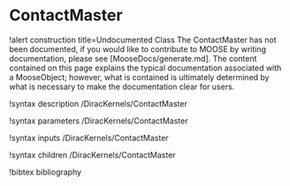 <!-- MOOSE Documentation Stub: Remove this when content is added. -->

# ContactMaster

!alert construction title=Undocumented Class
The ContactMaster has not been documented, if you would like to contribute to MOOSE by
writing documentation, please see [MooseDocs/generate.md]. The content contained on this page explains
the typical documentation associated with a MooseObject; however, what is contained is ultimately
determined by what is necessary to make the documentation clear for users.

!syntax description /DiracKernels/ContactMaster

!syntax parameters /DiracKernels/ContactMaster

!syntax inputs /DiracKernels/ContactMaster

!syntax children /DiracKernels/ContactMaster

!bibtex bibliography

